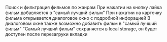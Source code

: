 Поиск и фильтрация фильмов по жанрам
При нажатии на кнопку лайка фильм добавляется в "самый лучший фильм"
При нажатии на карточку фильма открывается диалоговое окно с подробной инфорацией
В диалоговом окне также возможно добавить фильм в "самый лучший фильм"
"Самый лучший фильм" сохраняется в local storage, он будет доступен после перезагруки вкладки

